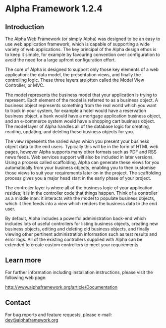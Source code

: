 Alpha Framework 1.2.4
=====================

Introduction
------------

The Alpha Web Framework (or simply Alpha) was designed to be an easy to use web application framework, which is capable of supporting a wide variety of web applications. The key principal of the Alpha design ethos is to keep it simple, for example by favouring convention over configuration to avoid the need for a large upfront configuration effort.

The core of Alpha is designed to support only those key elements of a web application: the data model, the presentation views, and finally the controlling logic. These three layers are often called the Model View Controller, or MVC.

The model represents the business model that your application is trying to represent. Each element of the model is referred to as a business object. A business object represents something from the real world which you want to track in your system, for example a hotel would have a reservation business object, a bank would have a mortgage application business object, and an e-commerce system would have a shopping cart business object. The model layer of Alpha handles all of the database logic for creating, reading, updating, and deleting these business objects for you.

The view represents the varied ways which you present your business object data to the end users. Typically this will be in the form of HTML web pages, however Alpha supports many other formats such as PDF and RSS news feeds. Web services support will also be included in later versions. Using a process called scaffolding, Alpha can generate these views for you automatically from your business objects, enabling you to then customise those views to suit your requirements later on in the project. The scaffolding process gives you a major head start in the early phase of your project.

The controller layer is where all of the business logic of your application resides; it is in the controller code that things happen. Think of a controller as a middle man: it interacts with the model to populate business objects, which it then feeds into a view which renders the business data to the end user.

By default, Alpha includes a powerful administration back-end which includes lots of useful controllers for listing business objects, creating new business objects, editing and deleting old business objects, and finally viewing other pertinent administration information such as test results and error logs. All of the existing controllers supplied with Alpha can be extended to create custom controllers to meet your requirements.

Learn more
----------

For further information including installation instructions, please visit the following web page:

http://www.alphaframework.org/article/Documentation

Contact
-------

For bug reports and feature requests, please e-mail: dev@alphaframework.org